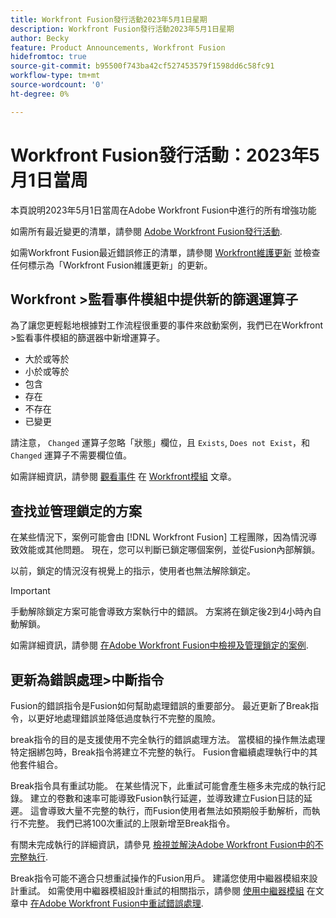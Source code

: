 ```yaml
---
title: Workfront Fusion發行活動2023年5月1日星期
description: Workfront Fusion發行活動2023年5月1日星期
author: Becky
feature: Product Announcements, Workfront Fusion
hidefromtoc: true
source-git-commit: b95500f743ba42cf527453579f1598dd6c58fc91
workflow-type: tm+mt
source-wordcount: '0'
ht-degree: 0%

---
```


# Workfront Fusion發行活動：2023年5月1日當周

本頁說明2023年5月1日當周在Adobe Workfront Fusion中進行的所有增強功能

如需所有最近變更的清單，請參閱 [Adobe Workfront Fusion發行活動](../../../product-announcements/product-releases/fusion-release-activity/fusion-release-activity.md).

如需Workfront Fusion最近錯誤修正的清單，請參閱 [Workfront維護更新](https://experienceleague.adobe.com/docs/workfront-known-issues/releases/current-updates.html) 並檢查任何標示為「Workfront Fusion維護更新」的更新。

## Workfront >監看事件模組中提供新的篩選運算子

為了讓您更輕鬆地根據對工作流程很重要的事件來啟動案例，我們已在Workfront >監看事件模組的篩選器中新增運算子。

* 大於或等於
* 小於或等於
* 包含
* 存在
* 不存在
* 已變更

請注意， `Changed` 運算子忽略「狀態」欄位，且 `Exists`, `Does not Exist`，和 `Changed` 運算子不需要欄位值。

如需詳細資訊，請參閱 [觀看事件](/help/quicksilver/workfront-fusion/apps-and-their-modules/workfront-modules.md#watch-events) 在 [Workfront模組](/help/quicksilver/workfront-fusion/apps-and-their-modules/workfront-modules.md) 文章。

## 查找並管理鎖定的方案

在某些情況下，案例可能會由 [!DNL Workfront Fusion] 工程團隊，因為情況導致效能或其他問題。 現在，您可以判斷已鎖定哪個案例，並從Fusion內部解鎖。

以前，鎖定的情況沒有視覺上的指示，使用者也無法解除鎖定。

>[!IMPORTANT]
>
>手動解除鎖定方案可能會導致方案執行中的錯誤。 方案將在鎖定後2到4小時內自動解鎖。

如需詳細資訊，請參閱 [在Adobe Workfront Fusion中檢視及管理鎖定的案例](/help/quicksilver/workfront-fusion/scenarios/view-and-manage-locked-scenarios.md).

## 更新為錯誤處理>中斷指令

Fusion的錯誤指令是Fusion如何幫助處理錯誤的重要部分。 最近更新了Break指令，以更好地處理錯誤並降低過度執行不完整的風險。

break指令的目的是支援使用不完全執行的錯誤處理方法。 當模組的操作無法處理特定捆綁包時，Break指令將建立不完整的執行。 Fusion會繼續處理執行中的其他套件組合。

Break指令具有重試功能。 在某些情況下，此重試可能會產生極多未完成的執行記錄。 建立的卷數和速率可能導致Fusion執行延遲，並導致建立Fusion日誌的延遲。 這會導致大量不完整的執行，而Fusion使用者無法如預期般手動解析，而執行不完整。 我們已將100次重試的上限新增至Break指令。

有關未完成執行的詳細資訊，請參見 [檢視並解決Adobe Workfront Fusion中的不完整執行](/help/quicksilver/workfront-fusion/scenarios/view-and-resolve-incomplete-executions.md).

Break指令可能不適合只想重試操作的Fusion用戶。 建議您使用中繼器模組來設計重試。 如需使用中繼器模組設計重試的相關指示，請參閱 [使用中繼器模組](/help/quicksilver/workfront-fusion/errors/retry.md#use-the-repeater-module) 在文章中 [在Adobe Workfront Fusion中重試錯誤處理](/help/quicksilver/workfront-fusion/errors/retry.md).
